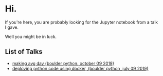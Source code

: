 # Hi.

If you're here, you are probably looking for the Jupyter notebook from a talk I gave. 

Well you might be in luck. 

## List of Talks

* [making avg day (boulder python, october 09 2018)](20181009_boulder_python_avg_day.ipynb)
* [deploying python code using docker, (boulder python, july 09 2019)](20190709_boulder_python_py_docker.ipynb)
